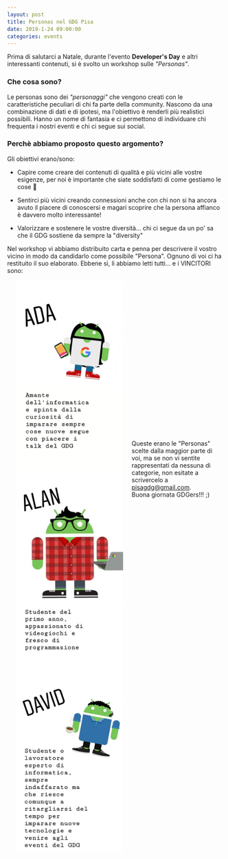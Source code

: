 ```yaml
---
layout: post
title: Personas nel GDG Pisa
date: 2019-1-24 09:00:00
categories: events
---
```


Prima di salutarci a Natale, durante l'evento **Developer's Day** e altri interessanti contenuti, si è svolto un workshop sulle *"Personas"*.

### **Che cosa sono?**
Le personas sono dei *"personaggi"* che vengono creati con le caratteristiche peculiari di chi fa parte della community.
Nascono da una combinazione di dati e di ipotesi, ma l'obiettivo è renderli più realistici possibili.
Hanno un nome di fantasia e ci permettono di individuare chi frequenta i nostri eventi e chi ci segue sui social.

### **Perchè abbiamo proposto questo argomento?**
Gli obiettivi erano/sono:
- Capire come creare dei contenuti di qualità e più vicini alle vostre esigenze, per noi è importante che siate soddisfatti di come gestiamo le cose 🙂

- Sentirci più vicini creando connessioni anche con chi non si ha ancora avuto il piacere di conoscersi e magari scoprire che la persona affianco è davvero molto interessante!

- Valorizzare e sostenere le vostre diversità... chi ci segue da un po' sa che il GDG sostiene da sempre la "diversity" 

Nel workshop vi abbiamo distribuito carta e penna per descrivere il vostro vicino in modo da candidarlo come possibile "Persona". Ognuno di voi ci ha restituito il suo elaborato.
Ebbene sì, li abbiamo letti tutti... e i VINCITORI sono:


<img src="/static/img/personas/Ada.jpg" width="250" align="left" hspace="20"/>
<img src="/static/img/personas/Alan.jpg" width="250" align="left" hspace="20"/>
<img src="/static/img/personas/David.jpg" width="250" align="left" hspace="20"/>
<br><br><br><br><br><br><br><br><br><br><br><br><br><br><br><br><br><br><br><br><br>

Queste erano le "Personas" scelte dalla maggior parte di voi, ma se non vi sentite rappresentati da nessuna di categorie, non esitate a scrivercelo a pisagdg@gmail.com.
<br>
Buona giornata GDGers!!! ;)

